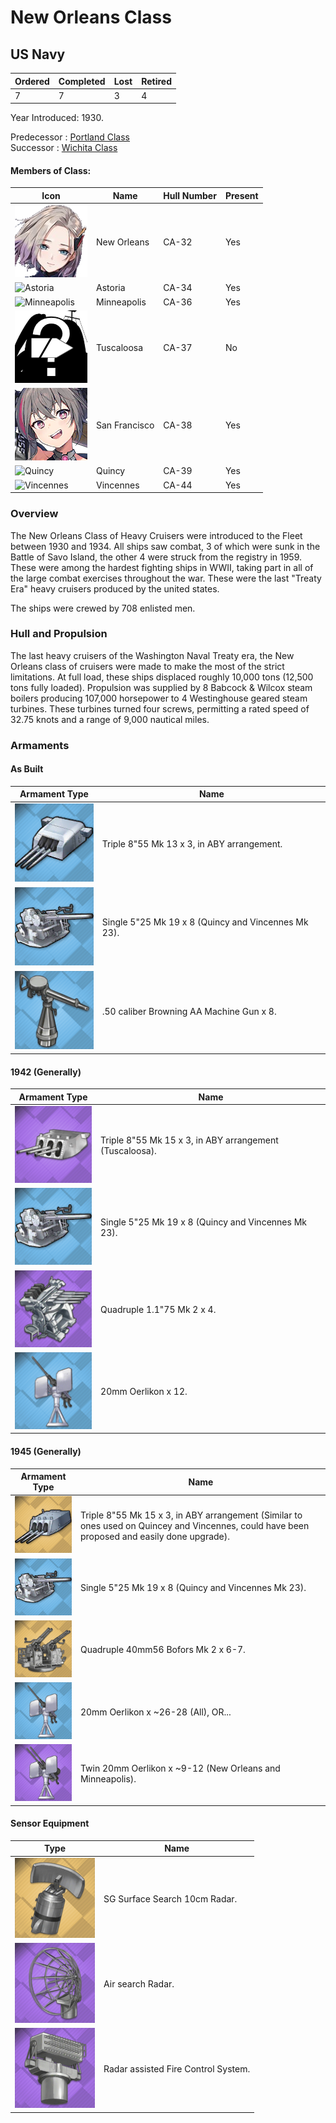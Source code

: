 # New Orleans Class
## US Navy

Ordered | Completed | Lost | Retired
 ------ | ------ | ------ | ------ 
7 | 7 | 3 | 4 <br/>
 
Year Introduced: 1930. <br/>
 
Predecessor : [Portland Class](/History/USN/CA/PortlandClass.md) <br/>
Successor : [Wichita Class](/History/USN/CA/WichitaClass.md) <br/>

#### Members of Class: <br/>
Icon | Name | Hull Number | Present
| ------ | ------ | ------ |  ------ |
![NewOrleans](/Icons/Ship/EagleUnion/NewOrleans.png) | New Orleans | CA-32 | Yes <br/>
![Astoria](/Icons/Ship/EagleUnion/Astoria.png) | Astoria | CA-34 | Yes <br/>
![Minneapolis](/Icons/Ship/EagleUnion/Minneapolis.png) | Minneapolis | CA-36 | Yes <br/>
![UnknownCA](/Icons/Ship/UnknownCA.png) | Tuscaloosa | CA-37 | No <br/>
![SanFrancisco](/Icons/Ship/EagleUnion/San_Francisco.png) | San Francisco | CA-38 | Yes <br/>
![Quincy](/Icons/Ship/EagleUnion/Quincy.png) | Quincy | CA-39 | Yes <br/>
![Vincennes](/Icons/Ship/EagleUnion/Vincennes.png) | Vincennes | CA-44 | Yes <br/>

### Overview

The New Orleans Class of Heavy Cruisers were introduced to the Fleet between 1930 and 1934. All ships saw combat, 3 of which were sunk in the Battle of Savo Island, the other 4 were struck from the registry in 1959. These were among the hardest fighting ships in WWII, taking part in all of the large combat exercises throughout the war. These were the last "Treaty Era" heavy cruisers produced by the united states.  <br/>

The ships were crewed by 708 enlisted men. <br/>

### Hull and Propulsion

The last heavy cruisers of the Washington Naval Treaty era, the New Orleans class of cruisers were made to make the most of the strict limitations. At full load, these ships displaced roughly 10,000 tons (12,500 tons fully loaded). Propulsion was supplied by 8 Babcock & Wilcox steam boilers producing 107,000 horsepower to 4 Westinghouse geared steam turbines. These turbines turned four screws, permitting a rated speed of 32.75 knots and a range of 9,000 nautical miles. 

### Armaments

#### As Built

Armament Type | Name |
 ------ | ------ |
![8inMk13](/Icons/Equipment/Guns/CA/Triple8inMk13.png) | Triple 8"55 Mk 13 x 3, in ABY arrangement.
![Single5in38Mk21](/Icons/Equipment/Guns/DD/5in38Mk21.png) | Single 5"25 Mk 19 x 8 (Quincy and Vincennes Mk 23).
![0.5inAAMG](/Icons/Equipment/AA/0.5inAAMG.png) | .50 caliber Browning AA Machine Gun x 8. <br/>

#### 1942 (Generally)

Armament Type | Name |
 ------ | ------ |
![8inMk15](/Icons/Equipment/Guns/CA/Triple8inMk15.png) | Triple 8"55 Mk 15 x 3, in ABY arrangement (Tuscaloosa).
![Single5in38Mk21](/Icons/Equipment/Guns/DD/5in38Mk21.png) | Single 5"25 Mk 19 x 8 (Quincy and Vincennes Mk 23).
![Quad28mm](/Icons/Equipment/AA/Quad1in.png) | Quadruple 1.1"75 Mk 2 x 4.
![20mmOerlikon](/Icons/Equipment/AA/20mmOerlikon.png) | 20mm Oerlikon x 12. <br/>

#### 1945 (Generally)

Armament Type | Name |
 ------ | ------ |
![8inMk15B](/Icons/Equipment/Guns/CA/Triple8inMk15B.png)| Triple 8"55 Mk 15 x 3, in ABY arrangement (Similar to ones used on Quincey and Vincennes, could have been proposed and easily done upgrade).
![Single5in38Mk21](/Icons/Equipment/Guns/DD/5in38Mk21.png) | Single 5"25 Mk 19 x 8 (Quincy and Vincennes Mk 23).
![Quad40mmBofors](/Icons/Equipment/AA/Quad40mmUSN.png) | Quadruple 40mm56 Bofors Mk 2 x 6-7.
![20mmOerlikon](/Icons/Equipment/AA/20mmOerlikon.png) | 20mm Oerlikon x ~26-28 (All), OR...
![20mmOerlikonT](/Icons/Equipment/AA/20mmOerlikonT.png) | Twin 20mm Oerlikon x ~9-12 (New Orleans and Minneapolis).<br/>

#### Sensor Equipment

Type | Name |
 ------ | ------ |
![SGRadar](/Icons/Equipment/Auxiliary/SGRadar.png) | SG Surface Search 10cm Radar.
![SGRadar](/Icons/Equipment/Auxiliary/AirRadar.png) | Air search Radar.
![FireControlRadar](/Icons/Equipment/Auxiliary/FireControlRadar.png) | Radar assisted Fire Control System. <br/>